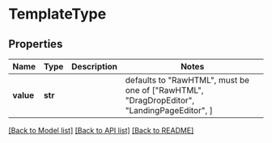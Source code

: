 # TemplateType


## Properties
Name | Type | Description | Notes
------------ | ------------- | ------------- | -------------
**value** | **str** |  | defaults to "RawHTML",  must be one of ["RawHTML", "DragDropEditor", "LandingPageEditor", ]

[[Back to Model list]](../README.md#documentation-for-models) [[Back to API list]](../README.md#documentation-for-api-endpoints) [[Back to README]](../README.md)


